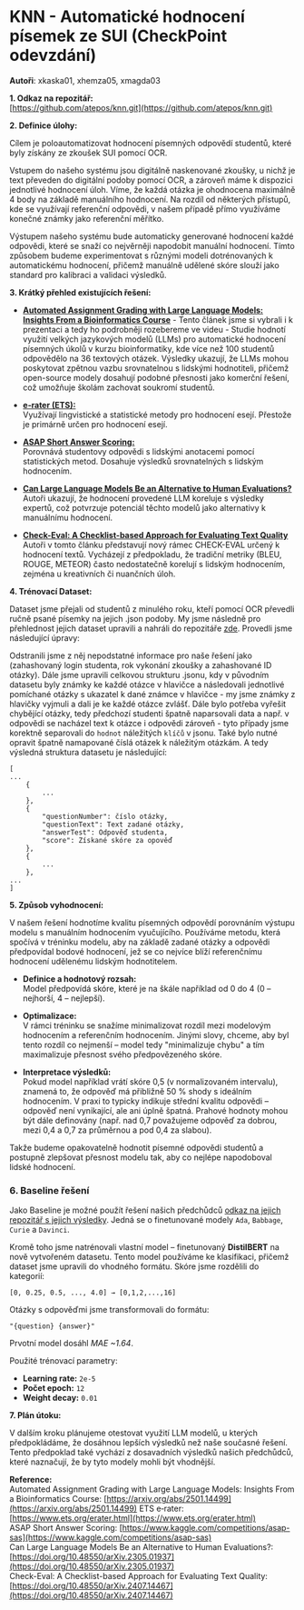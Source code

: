 # KNN - Automatické hodnocení písemek ze SUI (CheckPoint odevzdání)

**Autoři**: xkaska01, xhemza05, xmagda03

**1. Odkaz na repozitář:**  
[https://github.com/atepos/knn.git](https://github.com/atepos/knn.git)

**2. Definice úlohy:**

Cílem je poloautomatizovat hodnocení písemných odpovědí studentů, které byly získány ze zkoušek SUI pomocí OCR.

Vstupem do našeho systému jsou digitálně naskenované zkoušky, u nichž je text převeden do digitální podoby pomocí OCR, a zároveň máme k dispozici jednotlivé hodnocení úloh. Víme, že každá otázka je ohodnocena maximálně 4 body na základě manuálního hodnocení. Na rozdíl od některých přístupů, kde se využívají referenční odpovědi, v našem případě přímo využíváme konečné známky jako referenční měřítko.

Výstupem našeho systému bude automaticky generované hodnocení každé odpovědi, které se snaží co nejvěrněji napodobit manuální hodnocení. Tímto způsobem budeme experimentovat s různými modeli dotrénovaných k automatickému hodnocení, přičemž manuálně udělené skóre slouží jako standard pro kalibraci a validaci výsledků.

**3. Krátký přehled existujících řešení:**

- **[Automated Assignment Grading with Large Language Models: Insights From a Bioinformatics Course](https://arxiv.org/abs/2501.14499)** - Tento článek jsme si vybrali i k prezentaci a tedy ho podrobněji rozebereme ve videu - Studie hodnotí využití velkých jazykových modelů (LLMs) pro automatické hodnocení písemných úkolů v kurzu bioinformatiky, kde více než 100 studentů odpovědělo na 36 textových otázek. Výsledky ukazují, že LLMs mohou poskytovat zpětnou vazbu srovnatelnou s lidskými hodnotiteli, přičemž open-source modely dosahují podobné přesnosti jako komerční řešení, což umožňuje školám zachovat soukromí studentů.

- **[e‑rater (ETS):](https://www.ets.org/erater.html)**  
  Využívají lingvistické a statistické metody pro hodnocení esejí. Přestože je primárně určen pro hodnocení esejí.

- **[ASAP Short Answer Scoring:](https://www.kaggle.com/competitions/asap-sas)**  
  Porovnává studentovy odpovědi s lidskými anotacemi pomocí statistických metod. Dosahuje výsledků srovnatelných s lidským hodnocením.

- **[Can Large Language Models Be an Alternative to Human Evaluations?](https://doi.org/10.48550/arXiv.2305.01937)**  
  Autoři ukazují, že hodnocení provedené LLM koreluje s výsledky expertů, což potvrzuje potenciál těchto modelů jako alternativy k manuálnímu hodnocení.

- **[Check-Eval: A Checklist-based Approach for Evaluating Text Quality](https://doi.org/10.48550/arXiv.2407.14467)**  
  Autoři v tomto článku představují nový rámec CHECK-EVAL určený k hodnocení textů. Vycházejí z předpokladu, že tradiční metriky (BLEU, ROUGE, METEOR) často nedostatečně korelují s lidským hodnocením, zejména u kreativních či nuančních úloh.

**4. Trénovací Dataset:**

Dataset jsme přejali od studentů z minulého roku, kteří pomocí OCR převedli ručně psané písemky na jejich .json podoby. My jsme následně pro přehlednost jejich dataset upravili a nahráli do repozitáře [zde](https://github.com/atepos/knn/tree/main/our_solution/datasets/parsed). Provedli jsme následující úpravy:

Odstranili jsme z něj nepodstatné informace pro naše řešení jako (zahashovaný login studenta, rok vykonání zkoušky a zahashované ID otázky). Dále jsme upravili celkovou strukturu .jsonu, kdy v původním datasetu byly známky ke každé otázce v hlavičce a následovali jednotlivé pomíchané otázky s ukazatel k dané známce v hlavičce - my jsme známky z hlavičky vyjmuli a dali je ke každé otázce zvlášť. Dále bylo potřeba vyřešit chybějící otázky, tedy předchozí studenti špatně naparsovali data a např. v odpovědi se nacházel text k otázce i odpovědi zároveň - tyto případy jsme korektně separovali do `hodnot` náležitých `klíčů` v jsonu. Také bylo nutné opravit špatně namapované číslá otázek k náležitým otázkám. A tedy výsledná struktura datasetu je následující:

```
[
...
    {
        ...
    },
    {
        "questionNumber": číslo otázky,
        "questionText": Text zadané otázky,
        "answerTest": Odpověď studenta,
        "score": Získané skóre za opověď
    },
    {
        ...
    },
...
]
```

**5. Způsob vyhodnocení:**

V našem řešení hodnotíme kvalitu písemných odpovědí porovnáním výstupu modelu s manuálním hodnocením vyučujícího. Používáme metodu, která spočívá v tréninku modelu, aby na základě zadané otázky a odpovědi předpovídal bodové hodnocení, jež se co nejvíce blíží referenčnímu hodnocení udělenému lidským hodnotitelem.

- **Definice a hodnotový rozsah:**  
  Model předpovídá skóre, které je na škále například od 0 do 4 (0 – nejhorší, 4 – nejlepší).

- **Optimalizace:**  
  V rámci tréninku se snažíme minimalizovat rozdíl mezi modelovým hodnocením a referenčním hodnocením. Jinými slovy, chceme, aby byl tento rozdíl co nejmenší – model tedy "minimalizuje chybu" a tím maximalizuje přesnost svého předpovězeného skóre.

- **Interpretace výsledků:**  
  Pokud model například vrátí skóre 0,5 (v normalizovaném intervalu), znamená to, že odpověď má přibližně 50 % shody s ideálním hodnocením. V praxi to typicky indikuje střední kvalitu odpovědi – odpověď není vynikající, ale ani úplně špatná. Prahové hodnoty mohou být dále definovány (např. nad 0,7 považujeme odpověď za dobrou, mezi 0,4 a 0,7 za průměrnou a pod 0,4 za slabou).

Takže budeme opakovatelně hodnotit písemné odpovědi studentů a postupně zlepšovat přesnost modelu tak, aby co nejlépe napodoboval lidské hodnocení.

### **6. Baseline řešení**

Jako Baseline je možné použít řešení našich předchůdců [odkaz na jejich repozitář s jejich výsledky](https://github.com/atepos/knn/blob/main/previous_solution). Jedná se o finetunované modely `Ada`, `Babbage`, `Curie` a `Davinci`.

Kromě toho jsme natrénovali vlastní model – finetunovaný **DistilBERT** na nově vytvořeném datasetu. Tento model používáme ke klasifikaci, přičemž dataset jsme upravili do vhodného formátu. Skóre jsme rozdělili do kategorií:

`[0, 0.25, 0.5, ..., 4.0] → [0,1,2,...,16]`

Otázky s odpověďmi jsme transformovali do formátu:

`"{question} {answer}"`

Prvotní model dosáhl _MAE ~1.64_.

Použité trénovací parametry:

- **Learning rate:** `2e-5`
- **Počet epoch:** `12`
- **Weight decay:** `0.01`

**7. Plán útoku:**

V dalším kroku plánujeme otestovat využití LLM modelů, u kterých předpokládáme, že dosáhnou lepších výsledků než naše současné řešení. Tento předpoklad také vychází z dosavadních výsledků našich předchůdců, které naznačují, že by tyto modely mohli být vhodnější.

**Reference:**  
Automated Assignment Grading with Large Language Models: Insights From a Bioinformatics Course: [https://arxiv.org/abs/2501.14499](https://arxiv.org/abs/2501.14499)
ETS e‑rater: [https://www.ets.org/erater.html](https://www.ets.org/erater.html)  
ASAP Short Answer Scoring: [https://www.kaggle.com/competitions/asap-sas](https://www.kaggle.com/competitions/asap-sas)  
Can Large Language Models Be an Alternative to Human Evaluations?: [https://doi.org/10.48550/arXiv.2305.01937](https://doi.org/10.48550/arXiv.2305.01937)  
Check-Eval: A Checklist-based Approach for Evaluating Text Quality: [https://doi.org/10.48550/arXiv.2407.14467](https://doi.org/10.48550/arXiv.2407.14467)
